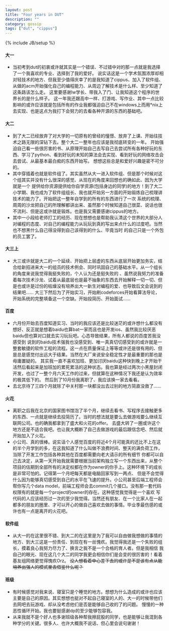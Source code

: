 ```yaml
---
layout: post
title: "Four years in DUT"
description: ""
category: gossip
tags: ["dut", "cippus"]
---
```

{% include JB/setup %}

#### 大一
* 当初考到dut的初衷或许就其实是一个错误、不过错中对的那一点就是我选择了一个我喜欢的专业、选择到了我的爱好。
说实话这是一个学术氛围浓厚却相对轻技术的地方、但我至少值得庆幸了的是我知道了cippus、加入了软件组、从做的acm开始强化自己的编程能力、从周边了解技术是什么样、至少知道了这条路该怎么走。
这里要感谢lw学长、带我入了门、让我知道这个程序的世界长的是什么样子。
这一年我还跟高中一样、打游戏、写作业、其中一点比较影响的或许应该就是包括所有的作业我都强迫自己不在windows上而用*nix上去实现、也是这点为我打下会努力的去看各种开源的东西的基础吧。

#### 大二
* 到了大二已经放弃了对大学的一切原有的曾经的憧憬、放弃了上课、开始往技术之路无限的深钻下去。整个大二一整年也应该是我彻底转变的一年。
开始强迫自己看一些很厉害的书、从原理开始自己去写自己去尝试所有各种好玩的东西、学习了python、看到好玩的未知的算法会去实现、看到好玩的网络攻击会去尝试、从最基本最白痴的东西开始写。
想想这些总是和爱好兴趣是密不可分的。
* 其中穿插着也就是软件组了。其实虽然从大一进入软件组、但是那个时候对这个组其实并没有什么很深的感觉、从现在的角度来回想也的确如此、因为大学就是一个
提供给你资源提供给你自学资源(包括身边的同学)的地方！到了大二小学期、我也成为了软件组组长、我也就开始另一方面的开始锻炼自己梳理讲技术的能力了。开始把这一整年自学到的所有的东西进行了一次
系统的梳理、周周的沙龙把自己的所理解都讲出来、虽然那个时候知道自己很菜、说话也很不流利、但是这或许就是锻炼。也是我又需要感谢cippus的地方。
* 其中一小段给老师打工的经历、现在想想也是帮助我认清这个世界的大部分人对编程的态度、对自己的编程能力从玩玩到真的写出来点什么的过度吧。当然也不想黑什么自己得没得到自己该得到的什么、毕竟当时
的自己只是一个外包的员工罢了。

#### 大三上
* 大三或许就是大二的一个延续、开始把上层虚的东西从底层开始更加务实，结合给新招进来大一的组员的技术例会、同时巩固自己的基础水平。从一个组长的角度来说我觉得我挺失败的，个人认为还是挺失败的
、虽然说我努力的准备着每次技术沙龙、试着从最底层也是最不抽象的东西去开始解释一切一切、但是也或许是过份的枯燥没有培养出大一新生对编程的爱、也导致后文会说到的结果吧……
大三下然后为了开始实习，开始刷codeforces开始看算法导论，开始系统的完整填备这一个空缺。开始投简历、开始面试……

#### 百度
* 六月份开始去百度知道实习、当时的我应该还是比较迷茫的或许想什么都没有想好、反正就是想着baidu也算bat一家而且也是开发ios、虽然我比较厌恶baidu但也算对口就去实习玩玩吧。心态导致结果，所有人都说的百度苦我没感受到
说到的baidu技术强我也没感受到、唯一真真切切感受到的或许就是一整套敏捷的软件工程的流程。这一点在质量保证上等等或许还是很有用的、但是总是感觉付出远大于结果。当然在大厂来说安全稳定性才是最重要的那也是毋庸置疑的。
其实我一直不喜欢加班、更加讨厌baidu这种快到晚上才开始干活然后看起来是加班加的累死累活的这种状态。我也算是经过两次小黑屋封闭开发，也过了一整个月六天工作的过来，但就算在这种情况下我还是认为效率的极其低下的。
然后到了10月份我离职了、我应该换一家去看看。
* 去北京待了三四个月就除了中关村那一块都没出去过别的地方简直没救了……

#### 火花
* 离职之后我在北京的国家图书馆泡了半个月，继续去看书、写程序去接触更多的东西、一点就是继续去投简历了。当时的想法就是要么去做游戏要么继续互联网公司。也的确我都拿到了盛大和火花的offer。
去盛大转了一圈或许这个地方还是不适合我吧。也让我大概断了自己去做游戏的最后跟信念吧、然后就开始加入了火花。
* 小公司、真的很棒。说实话个人感觉百度的将近4个月可能真的还比不上在这的半个月学到的多，在这我知道了什么叫做不浪费时间、整天的满负荷工作，当除了开发工作包括各种其他在百度都需要向老大请示的所有细节
你都可以自己去决定，从第一天开始我就需要根据当前架构独立写一个东西出来，从整个项目的估期到全部所有的决定权都在作为owner的你手上。这种环境下的成长是非常可怕的。记得第一个月吧每天都是电脑回家写到一两点、
但是不会觉得什么因为能够真切感受到自己的水平在飞速的提升。小公司甚至后端工程师会帮你写几个data model，前端工程师会去commit几个接口。没有那一套代码权限有的就是每一个project的owner的存在。这种感觉我觉得是一个喜欢
写代码的人应该经历过一次的至少我觉得。当然还有朋友、在一个比家人在一起都多的朋友的圈里、才可以开心的做自己喜欢去做的事情。毕业季最伤感的或许也有一点是离开的火花吧。

#### 软件组
* 从大一的在这里很不错、到大二的在这里是为了我可以自由做我想做的事情的地方、到大三这是一份责任、到现在有一丝愧疚。我觉得我还是一个失败的组长，摸着良心我努力尽力了、换言之我不是一个合格的育人者。但是我相信
我自己的眼光、现在这几个大二的同学我更会相信你们是会变的很厉害的！看着基友组网络更觉得愧疚Orz。
~~没人想看着中心差下去的或许是不是该有点从能培养出强人的模式里去借鉴什么呢？~~

#### 班级
* 有时候感觉对我来说、寝室只是个睡觉的地方。想想为什么造成的或许也应该主要是自己的原因。其实想想也挺对不起自己寝室的人的、大一的时候带他们去网吧去玩游戏、却从没考虑他们是否是能够自己收的了的问题。
慢慢的一种恶性循环开始。我也要挺感谢dp的至少能够包容我。
* 从来我就不是个好人也多谢班级各种帮我擦屁股的同学，也是能够让我混到各种学分的关键。很多人、也许大概我不说话、但心里会说句谢谢！
